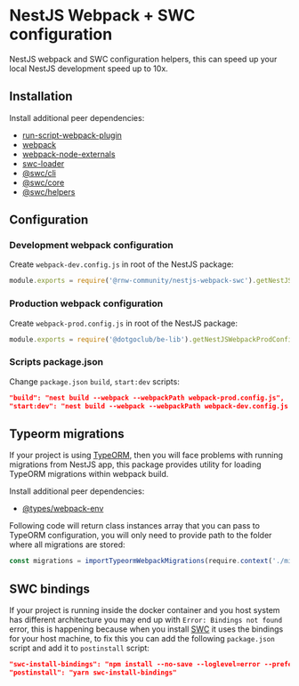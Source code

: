 # NestJS Webpack + SWC configuration

NestJS webpack and SWC configuration helpers, this can speed up your local NestJS development speed up to
10x.

## Installation

Install additional peer dependencies:

-   [run-script-webpack-plugin](https://github.com/atassis/run-script-webpack-plugin)
-   [webpack](https://github.com/webpack/webpack)
-   [webpack-node-externals](https://github.com/liady/webpack-node-externals)
-   [swc-loader](https://github.com/swc-project/swc-loader)
-   [@swc/cli](https://github.com/swc-project/cli)
-   [@swc/core](https://github.com/swc-project/swc)
-   [@swc/helpers](https://github.com/swc-project/helpers)

## Configuration

### Development webpack configuration

Create `webpack-dev.config.js` in root of the NestJS package:

```js
module.exports = require('@rnw-community/nestjs-webpack-swc').getNestJSWebpackDevConfig;
```

### Production webpack configuration

Create `webpack-prod.config.js` in root of the NestJS package:

```js
module.exports = require('@dotgoclub/be-lib').getNestJSWebpackProdConfig;
```

### Scripts package.json

Change `package.json` `build`, `start:dev` scripts:

```json
"build": "nest build --webpack --webpackPath webpack-prod.config.js",
"start:dev": "nest build --webpack --webpackPath webpack-dev.config.js --watch"
```

## Typeorm migrations

If your project is using [TypeORM](https://typeorm.io), then you will face problems with running migrations from NestJS app,
this package provides utility for loading TypeORM migrations within webpack build.

Install additional peer dependencies:

-   [@types/webpack-env](https://www.npmjs.com/package/@types/webpack-env)

Following code will return class instances array that you can pass to TypeORM configuration, you will only need to provide
path to the folder where all migrations are stored:

```ts
const migrations = importTypeormWebpackMigrations(require.context('./migration/', true, /\.ts$/u));
```

## SWC bindings

If your project is running inside the docker container and you host system has different architecture
you may end up with `Error: Bindings not found` error, this is happening because when you install
[SWC](https://swc.rs) it uses the bindings for your host machine, to fix this you can add the following
`package.json` script and add it to `postinstall` script:

```json
"swc-install-bindings": "npm install --no-save --loglevel=error --prefer-offline --no-audit --progress=false --force @swc/core-linux-arm64-musl @swc/core-linux-x64-musl",
"postinstall": "yarn swc-install-bindings"
```
